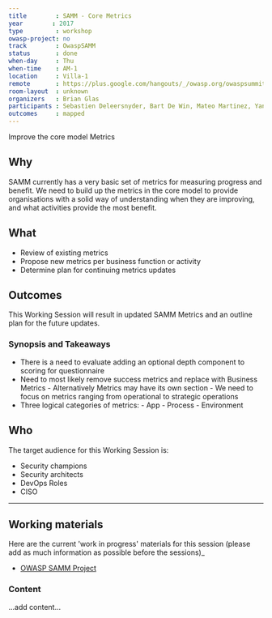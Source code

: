 ```yaml
---
title        : SAMM - Core Metrics
year		: 2017
type         : workshop
owasp-project: no
track        : OwaspSAMM
status       : done
when-day     : Thu
when-time    : AM-1
location     : Villa-1
remote       : https://plus.google.com/hangouts/_/owasp.org/owaspsummit-sam
room-layout  : unknown
organizers   : Brian Glas
participants : Sebastien Deleersnyder, Bart De Win, Mateo Martinez, Yan Kravchenko, Viktor Lindstrom
outcomes     : mapped
---
```


Improve the core model Metrics

## Why

SAMM currently has a very basic set of metrics for measuring progress and benefit. We need to build up the metrics in the core model to provide organisations with a solid way of understanding when they are improving, and what activities provide the most benefit.

## What

- Review of existing metrics
- Propose new metrics per business function or activity
- Determine plan for continuing metrics updates

## Outcomes

This Working Session will result in updated SAMM Metrics and an outline plan for the future updates.

### Synopsis and Takeaways

- There is a need to evaluate adding an optional depth component to scoring for questionnaire
- Need to most likely remove success metrics and replace with Business Metrics
          - Alternatively Metrics may have its own section
          - We need to focus on metrics ranging from operational to strategic operations
- Three logical categories of metrics:
          - App
          - Process
          - Environment

## Who

The target audience for this Working Session is:

- Security champions
- Security architects
- DevOps Roles
- CISO

---

## Working materials

Here are the current 'work in progress' materials for this session (please add as much information as possible before the sessions)_
- [OWASP SAMM Project](https://www.owasp.org/index.php/OWASP_SAMM_Project#tab=Browse_Online)

### Content

...add content...
